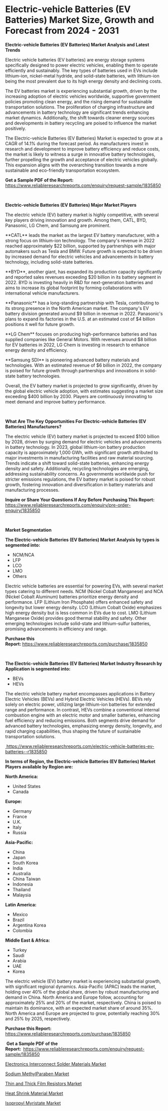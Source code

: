 <p><h1>Electric-vehicle Batteries (EV Batteries) Market Size, Growth and Forecast from 2024 - 2031</h1></p><p><strong>Electric-vehicle Batteries (EV Batteries) Market Analysis and Latest Trends</strong></p>
<p><p>Electric vehicle batteries (EV batteries) are energy storage systems specifically designed to power electric vehicles, enabling them to operate efficiently and sustainably. The key types of batteries used in EVs include lithium-ion, nickel-metal hydride, and solid-state batteries, with lithium-ion being the most prevalent due to its high energy density and declining costs.</p><p>The EV batteries market is experiencing substantial growth, driven by the increasing adoption of electric vehicles worldwide, supportive government policies promoting clean energy, and the rising demand for sustainable transportation solutions. The proliferation of charging infrastructure and advancements in battery technology are significant trends enhancing market dynamics. Additionally, the shift towards cleaner energy sources and developments in battery recycling are poised to influence the market positively.</p><p>The Electric-vehicle Batteries (EV Batteries) Market is expected to grow at a CAGR of 14.1% during the forecast period. As manufacturers invest in research and development to improve battery efficiency and reduce costs, the market is likely to witness a surge in innovative battery technologies, further propelling the growth and acceptance of electric vehicles globally. This expansion aligns with the overarching transition towards a more sustainable and eco-friendly transportation ecosystem.</p></p>
<p><strong>Get a Sample PDF of the Report:&nbsp;</strong> <a href="https://www.reliableresearchreports.com/enquiry/request-sample/1835850?utm_campaign=112&utm_medium=2&utm_source=Github&utm_content=ia&utm_term=16102024&utm_id=electric-vehicle-batteries-ev-batteries">https://www.reliableresearchreports.com/enquiry/request-sample/1835850</a></p>
<p>&nbsp;</p>
<p><strong>Electric-vehicle Batteries (EV Batteries) Major Market Players</strong></p>
<p><p>The electric vehicle (EV) battery market is highly competitive, with several key players driving innovation and growth. Among them, CATL, BYD, Panasonic, LG Chem, and Samsung are prominent. </p><p>**CATL** leads the market as the largest EV battery manufacturer, with a strong focus on lithium-ion technology. The company's revenue in 2022 reached approximately $22 billion, supported by partnerships with major automakers such as Tesla and BMW. Future growth is expected to be driven by increased demand for electric vehicles and advancements in battery technology, including solid-state batteries.</p><p>**BYD**, another giant, has expanded its production capacity significantly and reported sales revenues exceeding $20 billion in its battery segment in 2022. BYD is investing heavily in R&D for next-generation batteries and aims to increase its global footprint by forming collaborations with international vehicle manufacturers.</p><p>**Panasonic** has a long-standing partnership with Tesla, contributing to its strong presence in the North American market. The company's EV battery division generated around $9 billion in revenue in 2022. Panasonic's plans to expand its factories in the U.S. at an estimated cost of $4 billion positions it well for future growth.</p><p>**LG Chem** focuses on producing high-performance batteries and has supplied companies like General Motors. With revenues around $8 billion for EV batteries in 2022, LG Chem is investing in research to enhance energy density and efficiency.</p><p>**Samsung SDI** is pioneering advanced battery materials and technologies. With an estimated revenue of $6 billion in 2022, the company is poised for future growth through partnerships and innovations in solid-state battery technologies.</p><p>Overall, the EV battery market is projected to grow significantly, driven by the global electric vehicle adoption, with estimates suggesting a market size exceeding $400 billion by 2030. Players are continuously innovating to meet demand and improve battery performance.</p></p>
<p>&nbsp;</p>
<p><strong>What Are The Key Opportunities For Electric-vehicle Batteries (EV Batteries) Manufacturers?</strong></p>
<p><p>The electric vehicle (EV) battery market is projected to exceed $100 billion by 2028, driven by surging demand for electric vehicles and advancements in battery technology. In 2023, global lithium-ion battery production capacity is approximately 1,000 GWh, with significant growth attributed to major investments in manufacturing facilities and raw material sourcing. Trends indicate a shift toward solid-state batteries, enhancing energy density and safety. Additionally, recycling technologies are emerging, addressing sustainability concerns. As governments worldwide push for stricter emissions regulations, the EV battery market is poised for robust growth, fostering innovation and diversification in battery materials and manufacturing processes.</p></p>
<p><strong>Inquire or Share Your Questions If Any Before Purchasing This Report:</strong> <a href="https://www.reliableresearchreports.com/enquiry/pre-order-enquiry/1835850?utm_campaign=112&utm_medium=2&utm_source=Github&utm_content=ia&utm_term=16102024&utm_id=electric-vehicle-batteries-ev-batteries">https://www.reliableresearchreports.com/enquiry/pre-order-enquiry/1835850</a></p>
<p>&nbsp;</p>
<p><strong>Market Segmentation</strong></p>
<p><strong>The Electric-vehicle Batteries (EV Batteries) Market Analysis by types is segmented into:</strong></p>
<p><ul><li>NCM/NCA</li><li>LFP</li><li>LCO</li><li>LMO</li><li>Others</li></ul></p>
<p><p>Electric vehicle batteries are essential for powering EVs, with several market types catering to different needs. NCM (Nickel Cobalt Manganese) and NCA (Nickel Cobalt Aluminum) batteries prioritize energy density and performance. LFP (Lithium Iron Phosphate) offers enhanced safety and longevity but lower energy density. LCO (Lithium Cobalt Oxide) emphasizes high energy density but is less common in EVs due to cost. LMO (Lithium Manganese Oxide) provides good thermal stability and safety. Other emerging technologies include solid-state and lithium-sulfur batteries, promising advancements in efficiency and range.</p></p>
<p><strong>Purchase this Report:&nbsp;</strong><a href="https://www.reliableresearchreports.com/purchase/1835850?utm_campaign=112&utm_medium=2&utm_source=Github&utm_content=ia&utm_term=16102024&utm_id=electric-vehicle-batteries-ev-batteries">https://www.reliableresearchreports.com/purchase/1835850</a></p>
<p>&nbsp;</p>
<p><strong>The Electric-vehicle Batteries (EV Batteries) Market Industry Research by Application is segmented into:</strong></p>
<p><ul><li>BEVs</li><li>HEVs</li></ul></p>
<p><p>The electric vehicle battery market encompasses applications in Battery Electric Vehicles (BEVs) and Hybrid Electric Vehicles (HEVs). BEVs rely solely on electric power, utilizing large lithium-ion batteries for extended range and performance. In contrast, HEVs combine a conventional internal combustion engine with an electric motor and smaller batteries, enhancing fuel efficiency and reducing emissions. Both segments drive demand for advanced battery technologies, emphasizing energy density, longevity, and rapid charging capabilities, thus shaping the future of sustainable transportation solutions.</p></p>
<p><a href="https://www.reliableresearchreports.com/electric-vehicle-batteries-ev-batteries--r1835850?utm_campaign=112&utm_medium=2&utm_source=Github&utm_content=ia&utm_term=16102024&utm_id=electric-vehicle-batteries-ev-batteries">&nbsp;https://www.reliableresearchreports.com/electric-vehicle-batteries-ev-batteries--r1835850</a></p>
<p><strong>In terms of Region, the Electric-vehicle Batteries (EV Batteries) Market Players available by Region are:</strong></p>
<p>
    <p> <strong> North America: </strong>
        <ul>
            <li>United States</li>
            <li>Canada</li>
        </ul>
        </p> 
    <p> <strong> Europe: </strong>
        <ul>
            <li>Germany</li>
            <li>France</li>
            <li>U.K.</li>
            <li>Italy</li>
            <li>Russia</li>
        </ul>
        </p> 
    <p> <strong> Asia-Pacific: </strong>
        <ul>
            <li>China</li>
            <li>Japan</li>
            <li>South Korea</li>
            <li>India</li>
            <li>Australia</li>
            <li>China Taiwan</li>
            <li>Indonesia</li>
            <li>Thailand</li>
            <li>Malaysia</li>
        </ul>
        </p> 
    <p> <strong> Latin America: </strong>
        <ul>
            <li>Mexico</li>
            <li>Brazil</li>
            <li>Argentina Korea</li>
            <li>Colombia</li>
        </ul>
        </p> 
    <p> <strong> Middle East & Africa: </strong>
        <ul>
            <li>Turkey</li>
            <li>Saudi</li>
            <li>Arabia</li>
            <li>UAE</li>
            <li>Korea</li>
        </ul>
    </p>
    </p>
<p><p>The electric vehicle (EV) battery market is experiencing substantial growth, with significant regional dynamics. Asia-Pacific (APAC) leads the market, holding over 40% of the global share, driven by robust manufacturing and demand in China. North America and Europe follow, accounting for approximately 25% and 20% of the market, respectively. China is poised to maintain its dominance, with an expected market share of around 35%. North America and Europe are projected to grow, potentially reaching 30% and 25% by 2025, respectively.</p></p>
<p><strong>Purchase this Report: </strong><a href="https://www.reliableresearchreports.com/purchase/1835850?utm_campaign=112&utm_medium=2&utm_source=Github&utm_content=ia&utm_term=16102024&utm_id=electric-vehicle-batteries-ev-batteries">https://www.reliableresearchreports.com/purchase/1835850</a></p>
<p>&nbsp;<strong>Get a Sample PDF of the Report:&nbsp;&nbsp;</strong><a href="https://www.reliableresearchreports.com/enquiry/request-sample/1835850?utm_campaign=112&utm_medium=2&utm_source=Github&utm_content=ia&utm_term=16102024&utm_id=electric-vehicle-batteries-ev-batteries">https://www.reliableresearchreports.com/enquiry/request-sample/1835850</a></p>
<p><strong></strong></p>
<p><p><a href="https://github.com/poppeotabedvo5/Market-Research-Report-List-1/blob/main/electronics-interconnect-solder-materials-market.md?utm_campaign=112&utm_medium=2&utm_source=Github&utm_content=ia&utm_term=16102024&utm_id=electric-vehicle-batteries-ev-batteries">Electronics Interconnect Solder Materials Market</a></p><p><a href="https://www.linkedin.com/pulse/sodium-methylparaben-market-analysis-report-global-upzfc?utm_campaign=112&utm_medium=2&utm_source=Github&utm_content=ia&utm_term=16102024&utm_id=electric-vehicle-batteries-ev-batteries">Sodium MethylParaben Market</a></p><p><a href="https://github.com/inouyeaowaugh3/Market-Research-Report-List-1/blob/main/thin-and-thick-film-resistors-market.md?utm_campaign=112&utm_medium=2&utm_source=Github&utm_content=ia&utm_term=16102024&utm_id=electric-vehicle-batteries-ev-batteries">Thin and Thick Film Resistors Market</a></p><p><a href="https://www.linkedin.com/pulse/heat-shrink-material-market-ecosystem-competitive-landscape-mlnyc?utm_campaign=112&utm_medium=2&utm_source=Github&utm_content=ia&utm_term=16102024&utm_id=electric-vehicle-batteries-ev-batteries">Heat Shrink Material Market</a></p><p><a href="https://www.linkedin.com/pulse/isopropyl-myristate-market-research-report-2024-2031-hqpgc?utm_campaign=112&utm_medium=2&utm_source=Github&utm_content=ia&utm_term=16102024&utm_id=electric-vehicle-batteries-ev-batteries">Isopropyl Myristate Market</a></p></p>